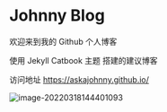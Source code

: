 # Johnny Blog
欢迎来到我的 Github 个人博客 

使用 Jekyll  Catbook 主题 搭建的建议博客



访问地址  https://askajohnny.github.io/

![image-20220318144401093](https://cdn.askajohnny.com/image-20220318144401093.png)

